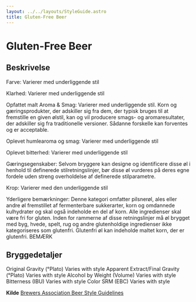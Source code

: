```yaml
---
layout: ../../layouts/StyleGuide.astro
title: Gluten-Free Beer
---
```

# Gluten-Free Beer

## Beskrivelse
Farve: Varierer med underliggende stil

Klarhed: Varierer med underliggende stil

Opfattet malt Aroma &amp; Smag: Varierer med underliggende stil. Korn og gæringsprodukter, der adskiller sig fra dem, der typisk bruges til at fremstille en given ølstil, kan og vil producere smags- og aromaresultater, der adskiller sig fra traditionelle versioner. Sådanne forskelle kan forventes og er acceptable.

Oplevet humlearoma og smag: Varierer med underliggende stil

Oplevet bitterhed: Varierer med underliggende stil

Gæringsegenskaber: Selvom bryggere kan designe og identificere disse øl i henhold til definerede stilretningslinjer, bør disse øl vurderes på deres egne fordele uden streng overholdelse af definerede stilparametre.

Krop: Varierer med den underliggende stil

Yderligere bemærkninger: Denne kategori omfatter pilsnerøl, ales eller andre øl fremstillet af fermenterbare sukkerarter, korn og omdannede kulhydrater og skal også indeholde en del af korn. Alle ingredienser skal være fri for gluten. Inden for rammerne af disse retningslinjer må øl brygget med byg, hvede, spelt, rug og andre glutenholdige ingredienser ikke kategoriseres som glutenfri. Glutenfri øl kan indeholde maltet korn, der er glutenfri. BEMÆRK




## Bryggedetaljer
Original Gravity (°Plato) Varies with style 
Apparent Extract/Final Gravity (°Plato) Varies with style 
Alcohol by Weight (Volume) Varies with style 
Bitterness (IBU) Varies with style
Color SRM (EBC) Varies with style					



**Kilde**
[Brewers Association Beer Style Guidelines](https://www.brewersassociation.org/)
